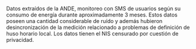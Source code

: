 Datos extraídos de la ANDE, monitoreo con SMS de usuarios según su consumo de energía durante aproximadamente 3 meses. Estos datos poseen una cantidad considerable de ruído y además hubieron desincronización de la medición relacionado a problemas de definición de huso horario local. Los datos tienen el NIS censurado por cuestión de privacidad.
